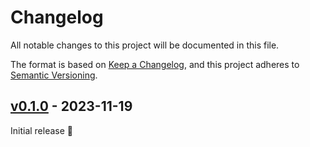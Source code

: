 # Changelog

All notable changes to this project will be documented in this file.

The format is based on [Keep a Changelog](https://keepachangelog.com/en/1.0.0/),
and this project adheres to [Semantic Versioning](https://semver.org/spec/v2.0.0.html).

## [v0.1.0] - 2023-11-19

Initial release 🎉

[v0.1.0]: https://github.com/trag1c/outspin/releases/tag/v0.1.0